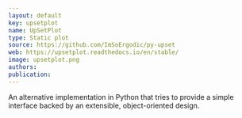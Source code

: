 ```yaml
---
layout: default
key: upsetplot
name: UpSetPlot
type: Static plot
source: https://github.com/ImSoErgodic/py-upset
web: https://upsetplot.readthedocs.io/en/stable/
image: upsetplot.png
authors: 
publication: 
---
```


An alternative implementation in Python that tries to provide a simple interface backed by an extensible, object-oriented design.